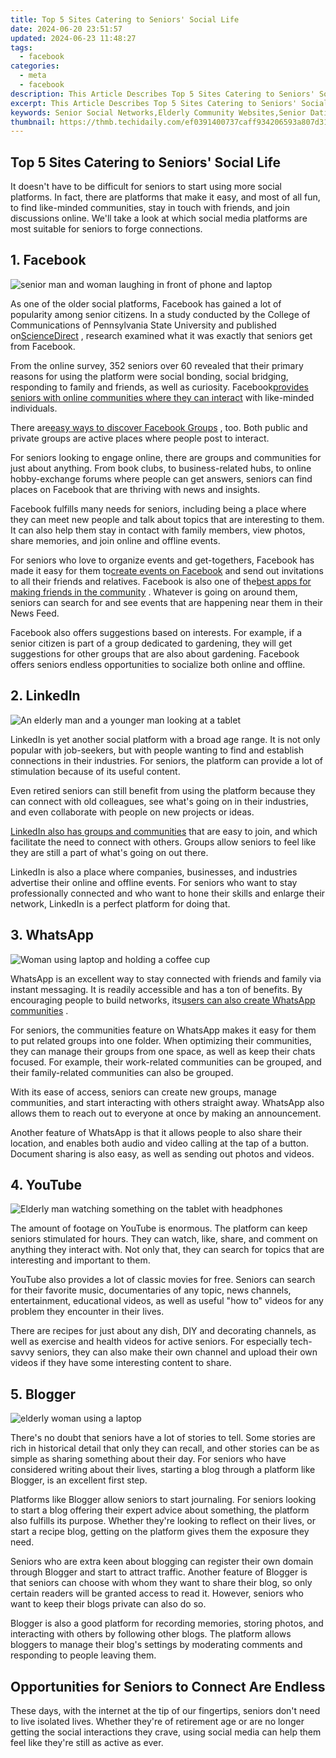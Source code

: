 ```yaml
---
title: Top 5 Sites Catering to Seniors' Social Life
date: 2024-06-20 23:51:57
updated: 2024-06-23 11:48:27
tags:
  - facebook
categories:
  - meta
  - facebook
description: This Article Describes Top 5 Sites Catering to Seniors' Social Life
excerpt: This Article Describes Top 5 Sites Catering to Seniors' Social Life
keywords: Senior Social Networks,Elderly Community Websites,Senior Dating Platforms,Aging Adult Online Gatherings,Retiree Interaction Sites,Older Peoples' Meetup Hubs,Senior Engagement Portals
thumbnail: https://thmb.techidaily.com/ef0391400737caff934206593a807d314ef3298f397300aa8b766972af1af321.jpg
---
```


## Top 5 Sites Catering to Seniors' Social Life

 It doesn't have to be difficult for seniors to start using more social platforms. In fact, there are platforms that make it easy, and most of all fun, to find like-minded communities, stay in touch with friends, and join discussions online. We'll take a look at which social media platforms are most suitable for seniors to forge connections.

## 1. Facebook

![senior man and woman laughing in front of phone and laptop](https://static1.makeuseofimages.com/wordpress/wp-content/uploads/2022/12/pexels-kampus-production-6667799.jpg)

 As one of the older social platforms, Facebook has gained a lot of popularity among senior citizens. In a study conducted by the College of Communications of Pennsylvania State University and published on[ScienceDirect](https://www.sciencedirect.com/science/article/abs/pii/S0747563216301431) , research examined what it was exactly that seniors get from Facebook.

 From the online survey, 352 seniors over 60 revealed that their primary reasons for using the platform were social bonding, social bridging, responding to family and friends, as well as curiosity. Facebook[provides seniors with online communities where they can interact](https://www.makeuseof.com/online-communities-for-seniors/) with like-minded individuals.

 There are[easy ways to discover Facebook Groups](https://www.makeuseof.com/tag/5-awesome-ways-discover-new-facebook-groups/) , too. Both public and private groups are active places where people post to interact.

 For seniors looking to engage online, there are groups and communities for just about anything. From book clubs, to business-related hubs, to online hobby-exchange forums where people can get answers, seniors can find places on Facebook that are thriving with news and insights.

 Facebook fulfills many needs for seniors, including being a place where they can meet new people and talk about topics that are interesting to them. It can also help them stay in contact with family members, view photos, share memories, and join online and offline events.

 For seniors who love to organize events and get-togethers, Facebook has made it easy for them to[create events on Facebook](https://www.makeuseof.com/tag/create-events-facebook/) and send out invitations to all their friends and relatives. Facebook is also one of the[best apps for making friends in the community](https://www.makeuseof.com/best-social-media-apps-for-making-friends/) . Whatever is going on around them, seniors can search for and see events that are happening near them in their News Feed.

 Facebook also offers suggestions based on interests. For example, if a senior citizen is part of a group dedicated to gardening, they will get suggestions for other groups that are also about gardening. Facebook offers seniors endless opportunities to socialize both online and offline.

## 2. LinkedIn

![An elderly man and a younger man looking at a tablet](https://static1.makeuseofimages.com/wordpress/wp-content/uploads/2022/12/pexels-kampus-production-7983582-1.jpg)

 LinkedIn is yet another social platform with a broad age range. It is not only popular with job-seekers, but with people wanting to find and establish connections in their industries. For seniors, the platform can provide a lot of stimulation because of its useful content.

 Even retired seniors can still benefit from using the platform because they can connect with old colleagues, see what's going on in their industries, and even collaborate with people on new projects or ideas.

[LinkedIn also has groups and communities](https://www.makeuseof.com/find-join-groups-communities-linkedin/) that are easy to join, and which facilitate the need to connect with others. Groups allow seniors to feel like they are still a part of what's going on out there.

 LinkedIn is also a place where companies, businesses, and industries advertise their online and offline events. For seniors who want to stay professionally connected and who want to hone their skills and enlarge their network, LinkedIn is a perfect platform for doing that.

## 3. WhatsApp

![Woman using laptop and holding a coffee cup](https://static1.makeuseofimages.com/wordpress/wp-content/uploads/2022/12/pexels-marcus-aurelius-6787904.jpg)

 WhatsApp is an excellent way to stay connected with friends and family via instant messaging. It is readily accessible and has a ton of benefits. By encouraging people to build networks, its[users can also create WhatsApp communities](https://www.makeuseof.com/how-to-create-whatsapp-community/) .

 For seniors, the communities feature on WhatsApp makes it easy for them to put related groups into one folder. When optimizing their communities, they can manage their groups from one space, as well as keep their chats focused. For example, their work-related communities can be grouped, and their family-related communities can also be grouped.

 With its ease of access, seniors can create new groups, manage communities, and start interacting with others straight away. WhatsApp also allows them to reach out to everyone at once by making an announcement.

 Another feature of WhatsApp is that it allows people to also share their location, and enables both audio and video calling at the tap of a button. Document sharing is also easy, as well as sending out photos and videos.

## 4. YouTube

![Elderly man watching something on the tablet with headphones](https://static1.makeuseofimages.com/wordpress/wp-content/uploads/2022/12/pexels-tima-miroshnichenko-5708716.jpg)

 The amount of footage on YouTube is enormous. The platform can keep seniors stimulated for hours. They can watch, like, share, and comment on anything they interact with. Not only that, they can search for topics that are interesting and important to them.

 YouTube also provides a lot of classic movies for free. Seniors can search for their favorite music, documentaries of any topic, news channels, entertainment, educational videos, as well as useful "how to" videos for any problem they encounter in their lives.

 There are recipes for just about any dish, DIY and decorating channels, as well as exercise and health videos for active seniors. For especially tech-savvy seniors, they can also make their own channel and upload their own videos if they have some interesting content to share.

## 5. Blogger

![elderly woman using a laptop](https://static1.makeuseofimages.com/wordpress/wp-content/uploads/2022/12/pexels-anna-shvets-5257246.jpg)

 There's no doubt that seniors have a lot of stories to tell. Some stories are rich in historical detail that only they can recall, and other stories can be as simple as sharing something about their day. For seniors who have considered writing about their lives, starting a blog through a platform like Blogger, is an excellent first step.

 Platforms like Blogger allow seniors to start journaling. For seniors looking to start a blog offering their expert advice about something, the platform also fulfills its purpose. Whether they're looking to reflect on their lives, or start a recipe blog, getting on the platform gives them the exposure they need.

 Seniors who are extra keen about blogging can register their own domain through Blogger and start to attract traffic. Another feature of Blogger is that seniors can choose with whom they want to share their blog, so only certain readers will be granted access to read it. However, seniors who want to keep their blogs private can also do so.

 Blogger is also a good platform for recording memories, storing photos, and interacting with others by following other blogs. The platform allows bloggers to manage their blog's settings by moderating comments and responding to people leaving them.

## Opportunities for Seniors to Connect Are Endless

 These days, with the internet at the tip of our fingertips, seniors don't need to live isolated lives. Whether they're of retirement age or are no longer getting the social interactions they crave, using social media can help them feel like they're still as active as ever.


<ins class="adsbygoogle"
     style="display:block"
     data-ad-format="autorelaxed"
     data-ad-client="ca-pub-7571918770474297"
     data-ad-slot="1223367746"></ins>



<ins class="adsbygoogle"
     style="display:block"
     data-ad-client="ca-pub-7571918770474297"
     data-ad-slot="8358498916"
     data-ad-format="auto"
     data-full-width-responsive="true"></ins>
